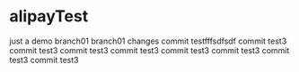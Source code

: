 # alipayTest
just a demo
branch01 branch01 changes
commit testfffsdfsdf
commit test3
commit test3
commit test3
commit test3
commit test3
commit test3
commit test3
commit test3